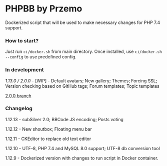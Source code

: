 # PHPBB by Przemo

Dockerized script that will be used to make necessary changes for PHP 7.4 support.

### How to start?

Just run `ci/docker.sh` from main directory. Once installed, use `ci/docker.sh --config` to use predefined config.

### In development

*1.13.0 / 2.0.0* - [WIP] - Default avatars; New gallery; Themes; Forcing SSL; Version checking based on GitHub tags; Forum templates; Topic templates

[2.0.0 branch](https://github.com/ikubicki/phpbb-przemo/tree/new_stuff)

### Changelog

1.12.13 - subSilver 2.0; BBCode JS encoding; Posts voting

1.12.12 - New shoutbox; Floating menu bar

1.12.11 - CKEditor to replace old text editor

1.12.10 - UTF-8, PHP 7.4 and MySQL 8.0 support; UTF-8 db conversion tool

1.12.9 - Dockerized version with changes to run script in Docker container.
